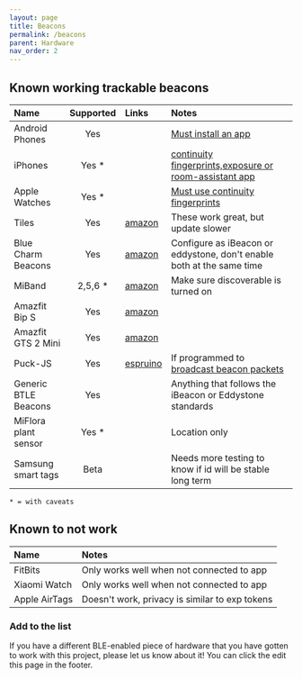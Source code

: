```yaml
---
layout: page
title: Beacons
permalink: /beacons
parent: Hardware
nav_order: 2
---
```


## Known working trackable beacons

| Name                 | Supported | Links                                       | Notes                                                                |
|:---------------------|:---------:|:--------------------------------------------|:---------------------------------------------------------------------|
| Android Phones       | Yes       |                                             | [Must install an app](/beacons/apps)
| iPhones              | Yes *     |                                             | [continuity fingerprints,exposure or room-assistant app](/beacons/apps)
| Apple Watches        | Yes *     |                                             | [Must use continuity fingerprints](/beacons/apps)
| Tiles                | Yes       | [amazon](https://amzn.to/3h77T5f)           | These work great, but update slower
| Blue Charm Beacons   | Yes       | [amazon](https://amzn.to/2YGdA3w)           | Configure as iBeacon or eddystone, don't enable both at the same time
| MiBand               | 2,5,6 *   | [amazon](https://amzn.to/3E8AJMh)           | Make sure discoverable is turned on
| Amazfit Bip S        | Yes       | [amazon](https://amzn.to/3C4DyMK)           |
| Amazfit GTS 2 Mini   | Yes       | [amazon](https://www.amazon.com/dp/B08PCYKXV5?psc=1&ref=ppx_yo2ov_dt_b_product_details)  |
| Puck-JS              | Yes       | [espruino](https://www.espruino.com/Puck.js)| If programmed to [broadcast beacon packets](https://gist.github.com/jptrsn/d6cb9b9cdbcd41f3500708f8b694cad2)
| Generic BTLE Beacons | Yes       |                                             | Anything that follows the iBeacon or Eddystone standards
| MiFlora plant sensor | Yes *     |                                             | Location only
| Samsung smart tags   | Beta      |                                             | Needs more testing to know if id will be stable long term

`* = with caveats`

## Known to not work

| Name                | Notes                                                                |
|:--------------------|:---------------------------------------------------------------------|
| FitBits             | Only works well when not connected to app
| Xiaomi Watch        | Only works well when not connected to app
| Apple AirTags       | Doesn't work, privacy is similar to exp tokens

### Add to the list

If you have a different BLE-enabled piece of hardware that you have gotten to work with this project, please let us know about it! You can click the edit this page in the footer.
